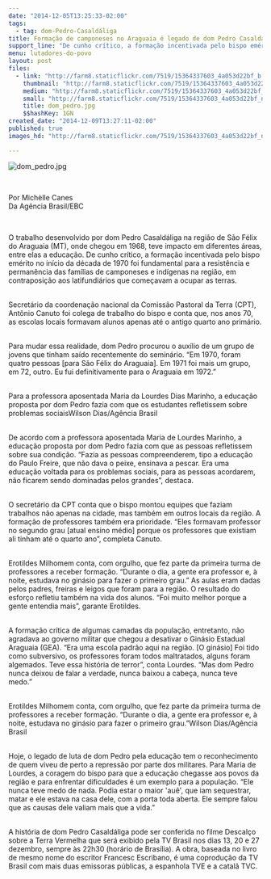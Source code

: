 ```yaml
---
date: "2014-12-05T13:25:33-02:00"
tags:
  - tag: dom-Pedro-Casaldáliga
title: Formação de camponeses no Araguaia é legado de dom Pedro Casaldáliga
support_line: "De cunho crítico, a formação incentivada pelo bispo emérito no início da década de 1970 foi fundamental para a resistência e permanência das famílias de camponeses e indígenas na região, em contraposição aos latifundiários."
menu: lutadores-do-povo
layout: post
files:
  - link: "http://farm8.staticflickr.com/7519/15364337603_4a053d22bf_b.jpg"
    thumbnail: "http://farm8.staticflickr.com/7519/15364337603_4a053d22bf_t.jpg"
    medium: "http://farm8.staticflickr.com/7519/15364337603_4a053d22bf_z.jpg"
    small: "http://farm8.staticflickr.com/7519/15364337603_4a053d22bf_n.jpg"
    title: dom_pedro.jpg
    $$hashKey: 1GN
created_date: "2014-12-09T13:27:11-02:00"
published: true
images_hd: "http://farm8.staticflickr.com/7519/15364337603_4a053d22bf_n.jpg"

---
```

<p><img alt="dom_pedro.jpg" src="http://farm8.staticflickr.com/7519/15364337603_4a053d22bf_b.jpg" /></p>

<p>&nbsp;</p>

<p>Por Mich&egrave;lle Canes<br />
Da Ag&ecirc;ncia Brasil/EBC</p>

<div>&nbsp;</div>

<p>O trabalho desenvolvido por dom Pedro Casald&aacute;liga na regi&atilde;o de S&atilde;o F&eacute;lix do Araguaia (MT), onde chegou em 1968, teve impacto em diferentes &aacute;reas, entre elas a educa&ccedil;&atilde;o. De cunho cr&iacute;tico, a forma&ccedil;&atilde;o incentivada pelo bispo em&eacute;rito no in&iacute;cio da d&eacute;cada de 1970 foi fundamental para a resist&ecirc;ncia e perman&ecirc;ncia das fam&iacute;lias de camponeses e ind&iacute;genas na regi&atilde;o, em contraposi&ccedil;&atilde;o aos latifundi&aacute;rios que come&ccedil;avam a ocupar as terras.</p>

<p><br />
Secret&aacute;rio da coordena&ccedil;&atilde;o nacional da Comiss&atilde;o Pastoral da Terra (CPT), Ant&ocirc;nio Canuto foi colega de trabalho do bispo e conta que, nos anos 70, as escolas locais formavam alunos apenas at&eacute; o antigo quarto ano prim&aacute;rio.</p>

<p><br />
Para mudar essa realidade, dom Pedro procurou o aux&iacute;lio de um grupo de jovens que tinham sa&iacute;do recentemente do semin&aacute;rio. &ldquo;Em 1970, foram quatro pessoas [para S&atilde;o F&eacute;lix do Araguaia]. Em 1971 foi mais um grupo, em 72, outro. Eu fui definitivamente para o Araguaia em 1972.&rdquo;</p>

<p><br />
Para a professora aposentada Maria da Lourdes Dias Marinho, a educa&ccedil;&atilde;o proposta por dom Pedro fazia com que os estudantes refletissem sobre problemas sociaisWilson Dias/Ag&ecirc;ncia Brasil</p>

<p><br />
De acordo com a professora aposentada Maria de Lourdes Marinho, a educa&ccedil;&atilde;o proposta por dom Pedro fazia com que as pessoas refletissem sobre sua condi&ccedil;&atilde;o. &ldquo;Fazia as pessoas compreenderem, tipo a educa&ccedil;&atilde;o do Paulo Freire, que n&atilde;o dava o peixe, ensinava a pescar. Era uma educa&ccedil;&atilde;o voltada para os problemas sociais, para as pessoas acordarem, n&atilde;o ficarem sendo dominadas pelos grandes&rdquo;, destaca.</p>

<p><br />
O secret&aacute;rio da CPT conta que o bispo montou equipes que faziam trabalhos n&atilde;o apenas na cidade, mas tamb&eacute;m em outros locais da regi&atilde;o. A forma&ccedil;&atilde;o de professores tamb&eacute;m era prioridade. &ldquo;Eles formavam professor no segundo grau [atual ensino m&eacute;dio] porque os professores que existiam ali tinham at&eacute; o quarto ano&rdquo;, completa Canuto.</p>

<p><br />
Erotildes Milhomem conta, com orgulho, que fez parte da primeira turma de professores a receber forma&ccedil;&atilde;o. &ldquo;Durante o dia, a gente era professor e, &agrave; noite, estudava no gin&aacute;sio para fazer o primeiro grau.&rdquo; As aulas eram dadas pelos padres, freiras e leigos que foram para a regi&atilde;o. O resultado do esfor&ccedil;o refletiu tamb&eacute;m na vida dos alunos. &ldquo;Foi muito melhor porque a gente entendia mais&rdquo;, garante Erotildes.</p>

<p><br />
A forma&ccedil;&atilde;o cr&iacute;tica de algumas camadas da popula&ccedil;&atilde;o, entretanto, n&atilde;o agradava ao governo militar que chegou a desativar o Gin&aacute;sio Estadual Araguaia (GEA). &ldquo;Era uma escola padr&atilde;o aqui na regi&atilde;o. [O gin&aacute;sio] Foi tido como subversivo, os professores foram todos maltratados, alguns foram algemados. Teve essa hist&oacute;ria de terror&rdquo;, conta Lourdes. &ldquo;Mas dom Pedro nunca deixou de falar a verdade, nunca baixou a cabe&ccedil;a, nunca teve medo.&rdquo;</p>

<p><br />
Erotildes Milhomem conta, com orgulho, que fez parte da primeira turma de professores a receber forma&ccedil;&atilde;o. &ldquo;Durante o dia, a gente era professor e, &agrave; noite, estudava no gin&aacute;sio para fazer o primeiro grau.&rdquo;Wilson Dias/Ag&ecirc;ncia Brasil</p>

<p><br />
Hoje, o legado de luta de dom Pedro pela educa&ccedil;&atilde;o tem o reconhecimento de quem viveu de perto a repress&atilde;o por parte dos militares. Para Maria de Lourdes, a coragem do bispo para que a educa&ccedil;&atilde;o chegasse aos povos da regi&atilde;o e para enfrentar dificuldades &eacute; um exemplo para a popula&ccedil;&atilde;o. &ldquo;Ele nunca teve medo de nada. Podia estar o maior &#39;au&ecirc;&#39;, que iam sequestrar, matar e ele estava na casa dele, com a porta toda aberta. Ele sempre falou que as causas dele valiam mais que a vida.&rdquo;</p>

<p><br />
A hist&oacute;ria de dom Pedro Casald&aacute;liga pode ser conferida no filme Descal&ccedil;o sobre a Terra Vermelha que ser&aacute; exibido pela TV Brasil nos dias 13, 20 e 27 dezembro, sempre &agrave;s 22h30 (hor&aacute;rio de Bras&iacute;lia). A obra, baseada no livro de mesmo nome do escritor Francesc Escribano, &eacute; uma coprodu&ccedil;&atilde;o da TV Brasil com mais duas emissoras p&uacute;blicas, a espanhola TVE e a catal&atilde; TVC.</p>
